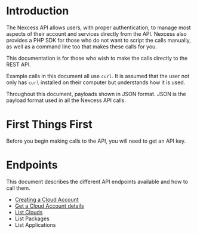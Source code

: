 # Introduction

The Nexcess API allows users, with proper authentication, to manage most aspects of their account and services directly from the API. Nexcess also provides a PHP SDK for those who do not want to script the calls manually, as well as a command line too that makes these calls for you.

This documentation is for those who wish to make the calls directly to the REST API.

Example calls in this document all use `curl`. It is assumed that the user not only has `curl` installed on their computer but understands how it is used.

Throughout this document, payloads shown in JSON format. JSON is the payload format used in all the Nexcess API calls.

# First Things First
Before you begin making calls to the API, you will need to get an API key.

# Endpoints

This document describes the different API endpoints available and how to call them.

- [Creating a Cloud Account]()
- [Get a Cloud Account details]()
- [List Clouds](ListClouds.md)
- List Packages
- List Applications